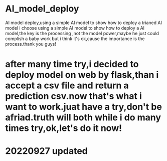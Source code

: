 # AI_model_deploy
 AI model deploy,using a simple AI model to show how to deploy a trianed AI model
i choose using a simple AI model to show how to deploy a AI model,the key is the processing ,not the model power,maybe he just could complish a baby work
but i think it's ok,cause the importance is the process.thank you guys!
# after many time try,i decided to deploy model on web by flask,than i accept a csv file and return a prediction csv.now that's what i want to work.juat have a try,don't be afriad.truth will both while i do many times try,ok,let's do it now!
# 20220927 updated
